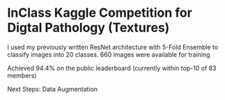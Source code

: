 # InClass Kaggle Competition for Digtal Pathology (Textures)

I used my previously written ResNet architecture with 5-Fold Ensemble to classify images into 20 classes.
660 images were available for training

Achieved 94.4% on the public leaderboard (currently within top-10 of 83 members)


Next Steps:
Data Augmentation
